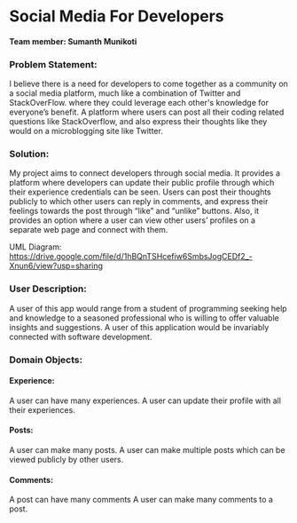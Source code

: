 # Social Media For Developers
#### Team member: Sumanth Munikoti

### Problem Statement:

I believe there is a need for developers to come together as a community on a social media platform, much like a combination of Twitter and StackOverFlow.  where they could leverage each other's knowledge for everyone’s benefit. A platform where users can post all their coding related questions like StackOverflow, and also express their thoughts like they would on a microblogging site like Twitter.

### Solution:

My project aims to connect developers through social media. It provides a platform where developers can update their public profile through which their experience credentials can be seen. Users can post their thoughts publicly to which other users can reply in comments, and express their feelings towards the post through “like” and “unlike” buttons. Also, it provides an option where a user can view other users’ profiles on a separate web page and connect with them.

UML Diagram: https://drive.google.com/file/d/1hBQnTSHcefiw6SmbsJogCEDf2_-Xnun6/view?usp=sharing

### User Description:

A user of this app would range from a student of programming seeking help and knowledge to a seasoned professional who is willing to offer valuable insights and suggestions. A user of this application would be invariably connected with software development.

### Domain Objects:

#### Experience:
A user can have many experiences.
A user can update their profile with all their experiences.

#### Posts:
A user can make many posts.
A user can make multiple posts which can be viewed publicly by other users.

#### Comments: 
A post can have many comments
A user can make many comments to a post.
